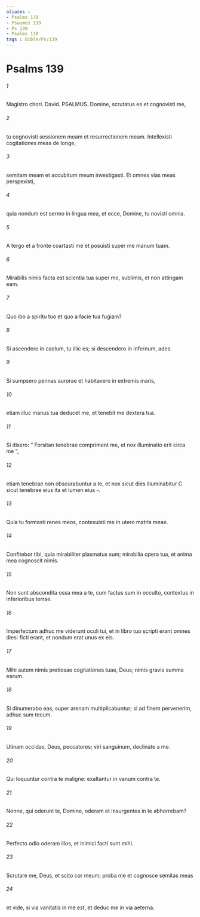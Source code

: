 ```yaml
---
aliases : 
- Psalms 139
- Psaumes 139
- Ps 139
- Psalms 139
tags : Bible/Ps/139
---
```


# Psalms 139

###### 1
Magistro chori. David. PSALMUS. Domine, scrutatus es et cognovisti me,
###### 2
tu cognovisti sessionem meam et resurrectionem meam. Intellexisti cogitationes meas de longe,
###### 3
semitam meam et accubitum meum investigasti. Et omnes vias meas perspexisti,
###### 4
quia nondum est sermo in lingua mea, et ecce, Domine, tu novisti omnia.
###### 5
A tergo et a fronte coartasti me et posuisti super me manum tuam.
###### 6
Mirabilis nimis facta est scientia tua super me, sublimis, et non attingam eam.
###### 7
Quo ibo a spiritu tuo et quo a facie tua fugiam?
###### 8
Si ascendero in caelum, tu illic es; si descendero in infernum, ades.
###### 9
Si sumpsero pennas aurorae et habitavero in extremis maris,
###### 10
etiam illuc manus tua deducet me, et tenebit me dextera tua.
###### 11
Si dixero: “ Forsitan tenebrae compriment me, et nox illuminatio erit circa me ”,
###### 12
etiam tenebrae non obscurabuntur a te, et nox sicut dies illuminabitur C sicut tenebrae eius ita et lumen eius -.
###### 13
Quia tu formasti renes meos, contexuisti me in utero matris meae.
###### 14
Confitebor tibi, quia mirabiliter plasmatus sum; mirabilia opera tua, et anima mea cognoscit nimis.
###### 15
Non sunt abscondita ossa mea a te, cum factus sum in occulto, contextus in inferioribus terrae.
###### 16
Imperfectum adhuc me viderunt oculi tui, et in libro tuo scripti erant omnes dies: ficti erant, et nondum erat unus ex eis.
###### 17
Mihi autem nimis pretiosae cogitationes tuae, Deus; nimis gravis summa earum.
###### 18
Si dinumerabo eas, super arenam multiplicabuntur; si ad finem pervenerim, adhuc sum tecum.
###### 19
Utinam occidas, Deus, peccatores; viri sanguinum, declinate a me.
###### 20
Qui loquuntur contra te maligne: exaltantur in vanum contra te.
###### 21
Nonne, qui oderunt te, Domine, oderam et insurgentes in te abhorrebam?
###### 22
Perfecto odio oderam illos, et inimici facti sunt mihi.
###### 23
Scrutare me, Deus, et scito cor meum; proba me et cognosce semitas meas
###### 24
et vide, si via vanitatis in me est, et deduc me in via aeterna.
